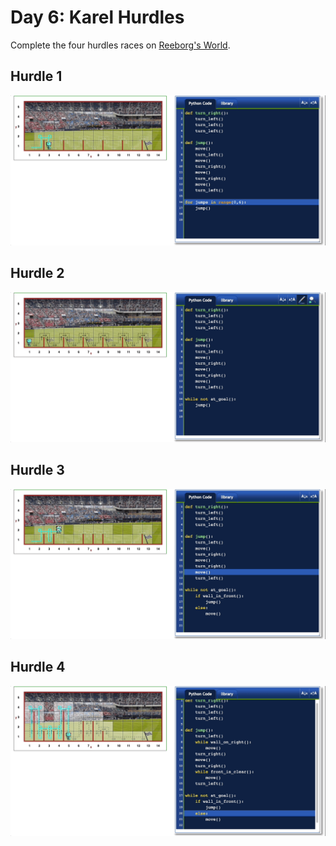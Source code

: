 # Day 6: Karel Hurdles
Complete the four hurdles races on [Reeborg's World](https://reeborg.ca/reeborg.html?lang=en&mode=python&menu=worlds%2Fmenus%2Freeborg_intro_en.json&name=Hurdle%201&url=worlds%2Ftutorial_en%2Fhurdle1.json).

## Hurdle 1
<img src="https://github.com/marilynyi/100-days-of-code-python/blob/main/days-01-10/day-06/karel-hurdles/hurdle1.gif">

## Hurdle 2
<img src="https://github.com/marilynyi/100-days-of-code-python/blob/main/days-01-10/day-06/karel-hurdles/hurdle2.gif">

## Hurdle 3
<img src="https://github.com/marilynyi/100-days-of-code-python/blob/main/days-01-10/day-06/karel-hurdles/hurdle3.gif">

## Hurdle 4
<img src="https://github.com/marilynyi/100-days-of-code-python/blob/main/days-01-10/day-06/karel-hurdles/hurdle4.gif">